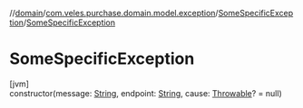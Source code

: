 //[domain](../../../index.md)/[com.veles.purchase.domain.model.exception](../index.md)/[SomeSpecificException](index.md)/[SomeSpecificException](-some-specific-exception.md)

# SomeSpecificException

[jvm]\
constructor(message: [String](https://kotlinlang.org/api/latest/jvm/stdlib/kotlin/-string/index.html), endpoint: [String](https://kotlinlang.org/api/latest/jvm/stdlib/kotlin/-string/index.html), cause: [Throwable](https://kotlinlang.org/api/latest/jvm/stdlib/kotlin/-throwable/index.html)? = null)

